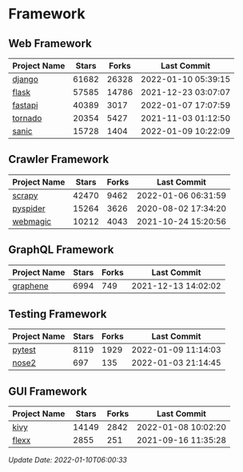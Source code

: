 # Framework

## Web Framework
| Project Name | Stars | Forks | Last Commit |
| ------------ | ----- | ----- | ----------- |
| [django](https://github.com/django/django) | 61682 | 26328 | 2022-01-10 05:39:15 |
| [flask](https://github.com/pallets/flask) | 57585 | 14786 | 2021-12-23 03:07:07 |
| [fastapi](https://github.com/tiangolo/fastapi) | 40389 | 3017 | 2022-01-07 17:07:59 |
| [tornado](https://github.com/tornadoweb/tornado) | 20354 | 5427 | 2021-11-03 01:12:50 |
| [sanic](https://github.com/sanic-org/sanic) | 15728 | 1404 | 2022-01-09 10:22:09 |

## Crawler Framework
| Project Name | Stars | Forks | Last Commit |
| ------------ | ----- | ----- | ----------- |
| [scrapy](https://github.com/scrapy/scrapy) | 42470 | 9462 | 2022-01-06 06:31:59 |
| [pyspider](https://github.com/binux/pyspider) | 15264 | 3626 | 2020-08-02 17:34:20 |
| [webmagic](https://github.com/code4craft/webmagic) | 10212 | 4043 | 2021-10-24 15:20:56 |

## GraphQL Framework
| Project Name | Stars | Forks | Last Commit |
| ------------ | ----- | ----- | ----------- |
| [graphene](https://github.com/graphql-python/graphene) | 6994 | 749 | 2021-12-13 14:02:02 |

## Testing Framework
| Project Name | Stars | Forks | Last Commit |
| ------------ | ----- | ----- | ----------- |
| [pytest](https://github.com/pytest-dev/pytest) | 8119 | 1929 | 2022-01-09 11:14:03 |
| [nose2](https://github.com/nose-devs/nose2) | 697 | 135 | 2022-01-03 21:14:45 |

## GUI Framework
| Project Name | Stars | Forks | Last Commit |
| ------------ | ----- | ----- | ----------- |
| [kivy](https://github.com/kivy/kivy) | 14149 | 2842 | 2022-01-08 10:02:20 |
| [flexx](https://github.com/flexxui/flexx) | 2855 | 251 | 2021-09-16 11:35:28 |

*Update Date: 2022-01-10T06:00:33*